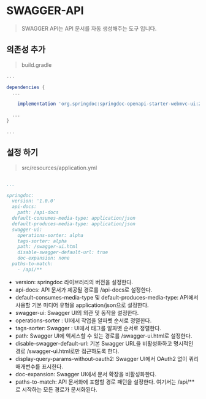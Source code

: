 # SWAGGER-API 
> SWAGGER API는 API 문서를 자동 생성해주는 도구 입니다.

## 의존성 추가 

> build.gradle

```groovy
...

dependencies {
  ...

	implementation 'org.springdoc:springdoc-openapi-starter-webmvc-ui:2.6.0'

  ...
}

...

```

## 설정 하기 

> src/resources/application.yml

```yaml

...

springdoc:
  version: '1.0.0'
  api-docs:
    path: /api-docs
  default-consumes-media-type: application/json
  default-produces-media-type: application/json
  swagger-ui:
    operations-sorter: alpha
    tags-sorter: alpha
    path: /swagger-ui.html
    disable-swagger-default-url: true
    doc-expansion: none
  paths-to-match:
    - /api/**
```

- version: springdoc 라이브러리의 버전을 설정한다.
- api-docs: API 문서가 제공될 경로를 /api-docs로 설정한다.
- default-consumes-media-type 및 default-produces-media-type: API에서 사용할 기본 미디어 유형을 application/json으로 설정한다.
- swagger-ui: Swagger UI의 외관 및 동작을 설정한다.
- operations-sorter : UI에서 작업을 알파벳 순서로 정렬한다.
- tags-sorter: Swagger : UI에서 태그를 알파벳 순서로 정렬한다.
- path: Swagger UI에 액세스할 수 있는 경로를 /swagger-ui.html로 설정한다.
- disable-swagger-default-url: 기본 Swagger URL을 비활성화하고 명시적인 경로 /swagger-ui.html로만 접근하도록 한다.
- display-query-params-without-oauth2: Swagger UI에서 OAuth2 없이 쿼리 매개변수를 표시한다.
- doc-expansion: Swagger UI에서 문서 확장을 비활성화한다.
- paths-to-match: API 문서화에 포함할 경로 패턴을 설정한다. 여기서는 /api/** 로 시작하는 모든 경로가 문서화된다.



